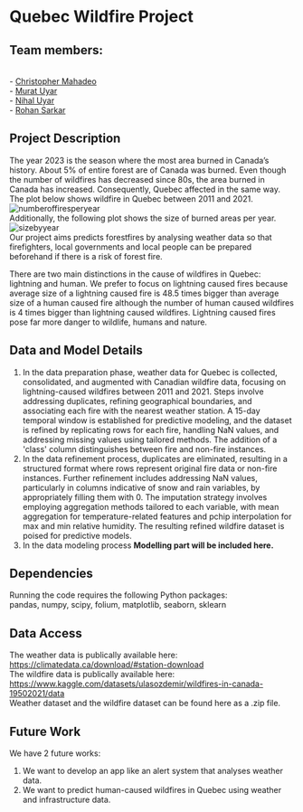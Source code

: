 # Quebec Wildfire Project
## Team members:
<br/> - [Christopher Mahadeo](https://github.com/cmahadeo)
<br/> - [Murat Uyar](https://github.com/murat1uyar)
<br/> - [Nihal Uyar](https://github.com/Nihalyurdakul)
<br /> - [Rohan Sarkar](https://github.com/SarkarRohan1)

## Project Description
The year 2023 is the season where the most area burned in Canada’s history. About 5% of entire forest are of Canada was burned. Even though the number of wildfires has decreased since 80s, the area burned in Canada has increased. Consequently, Quebec affected in the same way.
The plot below shows wildfire in Quebec between 2011 and 2021.
![numberoffiresperyear](https://github.com/Nihalyurdakul/Quebec-Wildfire/assets/136121004/64584ab5-d18a-4dc3-a7cd-0498954372bb) <br />
Additionally, the following plot shows the size of burned areas per year. <br />
![sizebyyear](https://github.com/Nihalyurdakul/Quebec-Wildfire/assets/136121004/d52493a8-1690-44c1-a91d-a1ed7967cdb7) <br />
Our project aims predicts forestfires by analysing weather data so that firefighters, local governments and local people can be prepared beforehand if there is a risk of forest fire.


There are two main distinctions in the cause of wildfires in Quebec: lightning and human. We prefer to focus on lightning caused fires because average size of a lightning caused fire is 48.5 times bigger than average size of a human caused fire although the number of human caused wildfires is 4 times bigger than lightning caused wildfires. Lightning caused fires pose far more danger to wildlife, humans and nature. 

## Data and Model Details

1) In the data preparation phase, weather data for Quebec is collected, consolidated, and augmented with Canadian wildfire data, focusing on lightning-caused wildfires between 2011 and 2021. Steps involve addressing duplicates, refining geographical boundaries, and associating each fire with the nearest weather station.
A 15-day temporal window is established for predictive modeling, and the dataset is refined by replicating rows for each fire, handling NaN values, and addressing missing values using tailored methods. 
The addition of a 'class' column distinguishes between fire and non-fire instances.
2) In the data refinement process, duplicates are eliminated, resulting in a structured format where rows represent original fire data or non-fire instances.
Further refinement includes addressing NaN values, particularly in columns indicative of snow and rain variables, by appropriately filling them with 0. 
The imputation strategy involves employing aggregation methods tailored to each variable, with mean aggregation for temperature-related features and pchip interpolation for max and min relative humidity. 
The resulting refined wildfire dataset is poised for predictive models.
3) In the data modeling process
**Modelling part will be included here.**

## Dependencies
Running the code requires the following Python packages:
<br /> pandas, numpy, scipy, folium, matplotlib, seaborn, sklearn 

## Data Access

The weather data is publically available here: https://climatedata.ca/download/#station-download
<br />
The wildfire data is publically available here:
https://www.kaggle.com/datasets/ulasozdemir/wildfires-in-canada-19502021/data
<br />
Weather dataset and the wildfire dataset can be found here as a .zip file. 

## Future Work

We have 2 future works:
<br />
1) We want to develop an app like an alert system that analyses weather data.
2) We want to predict human-caused wildfires in Quebec using weather and infrastructure data.
